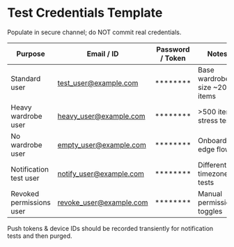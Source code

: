 # Test Credentials Template

Populate in secure channel; do NOT commit real credentials.

| Purpose | Email / ID | Password / Token | Notes |
|---------|------------|------------------|-------|
| Standard user | test_user@example.com | ******** | Base wardrobe size ~20 items |
| Heavy wardrobe user | heavy_user@example.com | ******** | >500 items stress test |
| No wardrobe user | empty_user@example.com | ******** | Onboarding edge flows |
| Notification test user | notify_user@example.com | ******** | Different timezones tests |
| Revoked permissions user | revoke_user@example.com | ******** | Manual permission toggles |

Push tokens & device IDs should be recorded transiently for notification tests and then purged.
